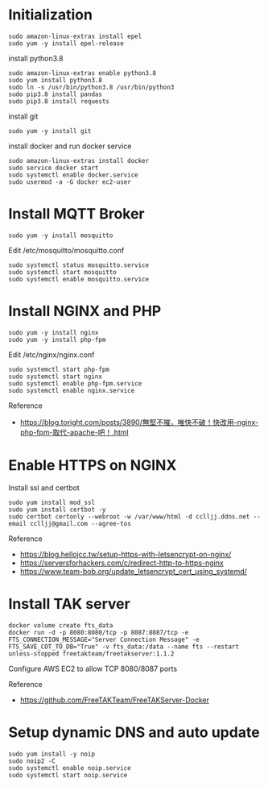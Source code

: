 # Initialization

```
sudo amazon-linux-extras install epel
sudo yum -y install epel-release
```

install python3.8

```
sudo amazon-linux-extras enable python3.8
sudo yum install python3.8
sudo ln -s /usr/bin/python3.8 /usr/bin/python3
sudo pip3.8 install pandas
sudo pip3.8 install requests
```

install git

```
sudo yum -y install git
```

install docker and run docker service

```
sudo amazon-linux-extras install docker
sudo service docker start
sudo systemctl enable docker.service
sudo usermod -a -G docker ec2-user
```

# Install MQTT Broker

```
sudo yum -y install mosquitto
```

Edit /etc/mosquitto/mosquitto.conf

```
sudo systemctl status mosquitto.service
sudo systemctl start mosquitto
sudo systemctl enable mosquitto.service
```


# Install NGINX and PHP

```
sudo yum -y install nginx
sudo yum -y install php-fpm
```

Edit /etc/nginx/nginx.conf

```
sudo systemctl start php-fpm
sudo systemctl start nginx
sudo systemctl enable php-fpm.service
sudo systemctl enable nginx.service
```

Reference
- https://blog.toright.com/posts/3890/無堅不摧，唯快不破！快改用-nginx-php-fpm-取代-apache-吧！.html

# Enable HTTPS on NGINX

Install ssl and certbot

```
sudo yum install mod_ssl
sudo yum install certbot -y
sudo certbot certonly --webroot -w /var/www/html -d cclljj.ddns.net --email cclljj@gmail.com --agree-tos
```

Reference
- https://blog.hellojcc.tw/setup-https-with-letsencrypt-on-nginx/
- https://serversforhackers.com/c/redirect-http-to-https-nginx
- https://www.team-bob.org/update_letsencrypt_cert_using_systemd/

# Install TAK server

```
docker volume create fts_data
docker run -d -p 8080:8080/tcp -p 8087:8087/tcp -e FTS_CONNECTION_MESSAGE="Server Connection Message" -e FTS_SAVE_COT_TO_DB="True" -v fts_data:/data --name fts --restart unless-stopped freetakteam/freetakserver:1.1.2
```

Configure AWS EC2 to allow TCP 8080/8087 ports

Reference
- https://github.com/FreeTAKTeam/FreeTAKServer-Docker

# Setup dynamic DNS and auto update

```
sudo yum install -y noip
sudo noip2 -C
sudo systemctl enable noip.service
sudo systemctl start noip.service
```
